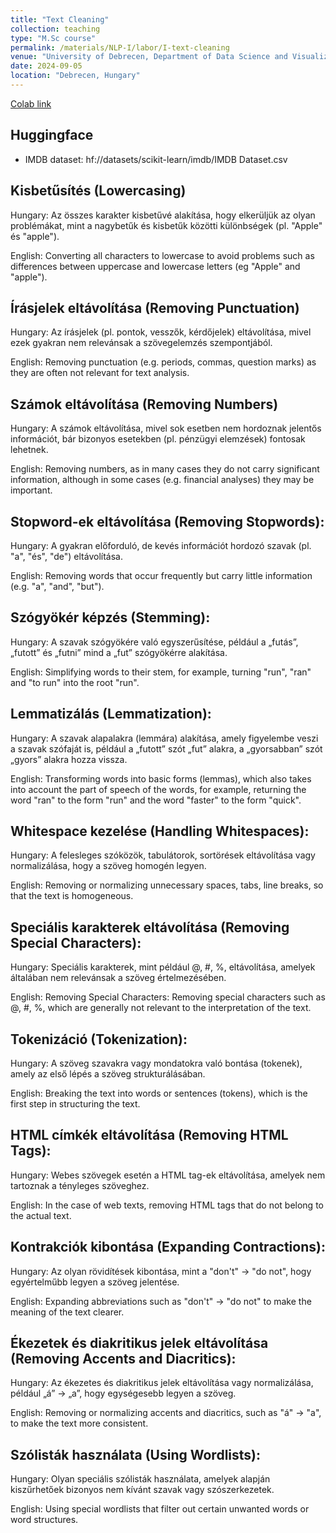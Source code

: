 ```yaml
---
title: "Text Cleaning"
collection: teaching
type: "M.Sc course"
permalink: /materials/NLP-I/labor/I-text-cleaning
venue: "University of Debrecen, Department of Data Science and Visualization"
date: 2024-09-05
location: "Debrecen, Hungary"
---
```


[Colab link](https://colab.research.google.com/drive/1QhghhzwDliCOMkRygSLfv5fLKT4Mjro1#scrollTo=edOFZuXqbKwx)

## Huggingface

- IMDB dataset: hf://datasets/scikit-learn/imdb/IMDB Dataset.csv

## Kisbetűsítés (Lowercasing)

Hungary: Az összes karakter kisbetűvé alakítása, hogy elkerüljük az olyan problémákat, mint a nagybetűk és kisbetűk közötti különbségek (pl. "Apple" és "apple").

English: Converting all characters to lowercase to avoid problems such as differences between uppercase and lowercase letters (eg "Apple" and "apple").

## Írásjelek eltávolítása (Removing Punctuation)

Hungary: Az írásjelek (pl. pontok, vesszők, kérdőjelek) eltávolítása, mivel ezek gyakran nem relevánsak a szövegelemzés szempontjából.

English: Removing punctuation (e.g. periods, commas, question marks) as they are often not relevant for text analysis.

## Számok eltávolítása (Removing Numbers)

Hungary: A számok eltávolítása, mivel sok esetben nem hordoznak jelentős információt, bár bizonyos esetekben (pl. pénzügyi elemzések) fontosak lehetnek.

English: Removing numbers, as in many cases they do not carry significant information, although in some cases (e.g. financial analyses) they may be important.

## Stopword-ek eltávolítása (Removing Stopwords):

Hungary: A gyakran előforduló, de kevés információt hordozó szavak (pl. "a", "és", "de") eltávolítása.

English: Removing words that occur frequently but carry little information (e.g. "a", "and", "but").

## Szógyökér képzés (Stemming):

Hungary: A szavak szógyökére való egyszerűsítése, például a „futás”, „futott” és „futni” mind a „fut” szógyökérre alakítása.

English: Simplifying words to their stem, for example, turning "run", "ran" and "to run" into the root "run".

## Lemmatizálás (Lemmatization):

Hungary: A szavak alapalakra (lemmára) alakítása, amely figyelembe veszi a szavak szófaját is, például a „futott” szót „fut” alakra, a „gyorsabban” szót „gyors” alakra hozza vissza.

English: Transforming words into basic forms (lemmas), which also takes into account the part of speech of the words, for example, returning the word "ran" to the form "run" and the word "faster" to the form "quick".

## Whitespace kezelése (Handling Whitespaces):

Hungary: A felesleges szóközök, tabulátorok, sortörések eltávolítása vagy normalizálása, hogy a szöveg homogén legyen.

English: Removing or normalizing unnecessary spaces, tabs, line breaks, so that the text is homogeneous.

## Speciális karakterek eltávolítása (Removing Special Characters):

Hungary: Speciális karakterek, mint például @, #, %, eltávolítása, amelyek általában nem relevánsak a szöveg értelmezésében.

English: Removing Special Characters: Removing special characters such as @, #, %, which are generally not relevant to the interpretation of the text.

## Tokenizáció (Tokenization):

Hungary: A szöveg szavakra vagy mondatokra való bontása (tokenek), amely az első lépés a szöveg strukturálásában.

English: Breaking the text into words or sentences (tokens), which is the first step in structuring the text.

## HTML címkék eltávolítása (Removing HTML Tags):

Hungary: Webes szövegek esetén a HTML tag-ek eltávolítása, amelyek nem tartoznak a tényleges szöveghez.

English: In the case of web texts, removing HTML tags that do not belong to the actual text.

## Kontrakciók kibontása (Expanding Contractions):

Hungary: Az olyan rövidítések kibontása, mint a "don't" → "do not", hogy egyértelműbb legyen a szöveg jelentése.

English: Expanding abbreviations such as "don't" → "do not" to make the meaning of the text clearer.

## Ékezetek és diakritikus jelek eltávolítása (Removing Accents and Diacritics):

Hungary: Az ékezetes és diakritikus jelek eltávolítása vagy normalizálása, például „á” → „a”, hogy egységesebb legyen a szöveg.

English: Removing or normalizing accents and diacritics, such as "á" → "a", to make the text more consistent.

## Szólisták használata (Using Wordlists):

Hungary: Olyan speciális szólisták használata, amelyek alapján kiszűrhetőek bizonyos nem kívánt szavak vagy szószerkezetek.

English: Using special wordlists that filter out certain unwanted words or word structures.